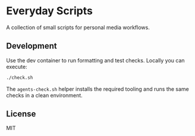 # Everyday Scripts

A collection of small scripts for personal media workflows.

## Development

Use the dev container to run formatting and test checks. Locally you can
execute:

```bash
./check.sh
```

The `agents-check.sh` helper installs the required tooling and runs the same
checks in a clean environment.

## License

MIT
